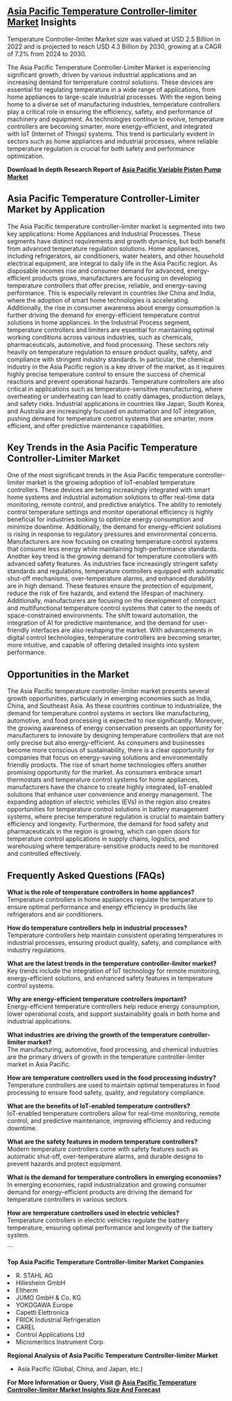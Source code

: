 <h2><a href="https://www.verifiedmarketreports.com/download-sample/?rid=263468&amp;utm_source=Github-Feb&amp;utm_medium=225" target="_blank">Asia Pacific Temperature Controller-limiter Market</a> Insights</h2><p>Temperature Controller-limiter Market size was valued at USD 2.5 Billion in 2022 and is projected to reach USD 4.3 Billion by 2030, growing at a CAGR of 7.2% from 2024 to 2030.</p><p><p>The Asia Pacific Temperature Controller-Limiter Market is experiencing significant growth, driven by various industrial applications and an increasing demand for temperature control solutions. These devices are essential for regulating temperature in a wide range of applications, from home appliances to large-scale industrial processes. With the region being home to a diverse set of manufacturing industries, temperature controllers play a critical role in ensuring the efficiency, safety, and performance of machinery and equipment. As technologies continue to evolve, temperature controllers are becoming smarter, more energy-efficient, and integrated with IoT (Internet of Things) systems. This trend is particularly evident in sectors such as home appliances and industrial processes, where reliable temperature regulation is crucial for both safety and performance optimization. <p><strong>Download In depth Research Report of <a href="https://www.verifiedmarketreports.com/download-sample/?rid=236118&amp;utm_source=Pulse-Dec&amp;utm_medium=225" target="_blank">Asia Pacific Variable Piston Pump Market</a></strong></p></p> <h2>Asia Pacific Temperature Controller-Limiter Market by Application</h2> <p>The Asia Pacific temperature controller-limiter market is segmented into two key applications: Home Appliances and Industrial Processes. These segments have distinct requirements and growth dynamics, but both benefit from advanced temperature regulation solutions. Home appliances, including refrigerators, air conditioners, water heaters, and other household electrical equipment, are integral to daily life in the Asia Pacific region. As disposable incomes rise and consumer demand for advanced, energy-efficient products grows, manufacturers are focusing on developing temperature controllers that offer precise, reliable, and energy-saving performance. This is especially relevant in countries like China and India, where the adoption of smart home technologies is accelerating. Additionally, the rise in consumer awareness about energy consumption is further driving the demand for energy-efficient temperature control solutions in home appliances. In the Industrial Process segment, temperature controllers and limiters are essential for maintaining optimal working conditions across various industries, such as chemicals, pharmaceuticals, automotive, and food processing. These sectors rely heavily on temperature regulation to ensure product quality, safety, and compliance with stringent industry standards. In particular, the chemical industry in the Asia Pacific region is a key driver of the market, as it requires highly precise temperature control to ensure the success of chemical reactions and prevent operational hazards. Temperature controllers are also critical in applications such as temperature-sensitive manufacturing, where overheating or underheating can lead to costly damages, production delays, and safety risks. Industrial applications in countries like Japan, South Korea, and Australia are increasingly focused on automation and IoT integration, pushing demand for temperature control systems that are smarter, more efficient, and offer predictive maintenance capabilities. <h2>Key Trends in the Asia Pacific Temperature Controller-Limiter Market</h2> <p>One of the most significant trends in the Asia Pacific temperature controller-limiter market is the growing adoption of IoT-enabled temperature controllers. These devices are being increasingly integrated with smart home systems and industrial automation solutions to offer real-time data monitoring, remote control, and predictive analytics. The ability to remotely control temperature settings and monitor operational efficiency is highly beneficial for industries looking to optimize energy consumption and minimize downtime. Additionally, the demand for energy-efficient solutions is rising in response to regulatory pressures and environmental concerns. Manufacturers are now focusing on creating temperature control systems that consume less energy while maintaining high-performance standards. Another key trend is the growing demand for temperature controllers with advanced safety features. As industries face increasingly stringent safety standards and regulations, temperature controllers equipped with automatic shut-off mechanisms, over-temperature alarms, and enhanced durability are in high demand. These features ensure the protection of equipment, reduce the risk of fire hazards, and extend the lifespan of machinery. Additionally, manufacturers are focusing on the development of compact and multifunctional temperature control systems that cater to the needs of space-constrained environments. The shift toward automation, the integration of AI for predictive maintenance, and the demand for user-friendly interfaces are also reshaping the market. With advancements in digital control technologies, temperature controllers are becoming smarter, more intuitive, and capable of offering detailed insights into system performance. <h2>Opportunities in the Market</h2> <p>The Asia Pacific temperature controller-limiter market presents several growth opportunities, particularly in emerging economies such as India, China, and Southeast Asia. As these countries continue to industrialize, the demand for temperature control systems in sectors like manufacturing, automotive, and food processing is expected to rise significantly. Moreover, the growing awareness of energy conservation presents an opportunity for manufacturers to innovate by designing temperature controllers that are not only precise but also energy-efficient. As consumers and businesses become more conscious of sustainability, there is a clear opportunity for companies that focus on energy-saving solutions and environmentally friendly products. The rise of smart home technologies offers another promising opportunity for the market. As consumers embrace smart thermostats and temperature control systems for home appliances, manufacturers have the chance to create highly integrated, IoT-enabled solutions that enhance user convenience and energy management. The expanding adoption of electric vehicles (EVs) in the region also creates opportunities for temperature control solutions in battery management systems, where precise temperature regulation is crucial to maintain battery efficiency and longevity. Furthermore, the demand for food safety and pharmaceuticals in the region is growing, which can open doors for temperature control applications in supply chains, logistics, and warehousing where temperature-sensitive products need to be monitored and controlled effectively. <h2>Frequently Asked Questions (FAQs)</h2> <p><strong>What is the role of temperature controllers in home appliances?</strong><br>Temperature controllers in home appliances regulate the temperature to ensure optimal performance and energy efficiency in products like refrigerators and air conditioners.</p> <p><strong>How do temperature controllers help in industrial processes?</strong><br>Temperature controllers help maintain consistent operating temperatures in industrial processes, ensuring product quality, safety, and compliance with industry regulations.</p> <p><strong>What are the latest trends in the temperature controller-limiter market?</strong><br>Key trends include the integration of IoT technology for remote monitoring, energy-efficient solutions, and enhanced safety features in temperature control systems.</p> <p><strong>Why are energy-efficient temperature controllers important?</strong><br>Energy-efficient temperature controllers help reduce energy consumption, lower operational costs, and support sustainability goals in both home and industrial applications.</p> <p><strong>What industries are driving the growth of the temperature controller-limiter market?</strong><br>The manufacturing, automotive, food processing, and chemical industries are the primary drivers of growth in the temperature controller-limiter market in Asia Pacific.</p> <p><strong>How are temperature controllers used in the food processing industry?</strong><br>Temperature controllers are used to maintain optimal temperatures in food processing to ensure food safety, quality, and regulatory compliance.</p> <p><strong>What are the benefits of IoT-enabled temperature controllers?</strong><br>IoT-enabled temperature controllers allow for real-time monitoring, remote control, and predictive maintenance, improving efficiency and reducing downtime.</p> <p><strong>What are the safety features in modern temperature controllers?</strong><br>Modern temperature controllers come with safety features such as automatic shut-off, over-temperature alarms, and durable designs to prevent hazards and protect equipment.</p> <p><strong>What is the demand for temperature controllers in emerging economies?</strong><br>In emerging economies, rapid industrialization and growing consumer demand for energy-efficient products are driving the demand for temperature controllers in various sectors.</p> <p><strong>How are temperature controllers used in electric vehicles?</strong><br>Temperature controllers in electric vehicles regulate the battery temperature, ensuring optimal performance and longevity of the battery system.</p> ```</p><p><strong>Top Asia Pacific Temperature Controller-limiter Market Companies</strong></p><div data-test-id=""><p><li>R. STAHL AG</li><li> Hillesheim GmbH</li><li> Eltherm</li><li> JUMO GmbH & Co. KG</li><li> YOKOGAWA Europe</li><li> Capetti Elettronica</li><li> FRICK Industrial Refrigeration</li><li> CAREL</li><li> Control Applications Ltd</li><li> Micromeritics Instrument Corp.</li></p><div><strong>Regional Analysis of&nbsp;Asia Pacific Temperature Controller-limiter Market</strong></div><ul><li dir="ltr"><p dir="ltr">Asia Pacific (Global, China, and Japan, etc.)</p></li></ul><p><strong>For More Information or Query, Visit @&nbsp;</strong><strong><a href="https://www.verifiedmarketreports.com/product/temperature-controller-limiter-market/?utm_source=Github-Feb&amp;utm_medium=225" target="_blank">Asia Pacific Temperature Controller-limiter Market Insights Size And Forecast</a></strong></p></div><h2>&nbsp;</h2><div data-test-id="">&nbsp;</div>
